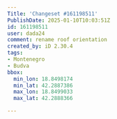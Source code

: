 ```yaml
---
Title: 'Changeset #161198511'
PublishDate: 2025-01-10T10:03:51Z
id: 161198511
user: dada24
comment: rename roof orientation
created_by: iD 2.30.4
tags:
- Montenegro
- Budva
bbox:
  min_lon: 18.8498174
  min_lat: 42.2887386
  max_lon: 18.8499033
  max_lat: 42.2888366

---
```

